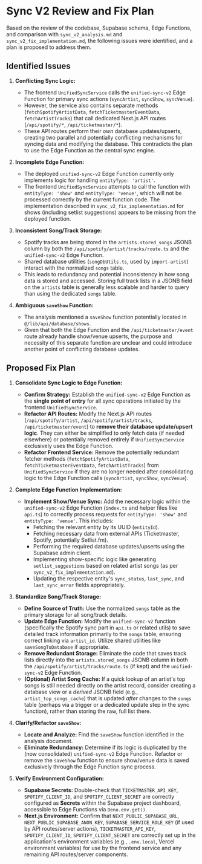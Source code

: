 # Sync V2 Review and Fix Plan

Based on the review of the codebase, Supabase schema, Edge Functions, and comparison with `sync_v2_analysis.md` and `sync_v2_fix_implementation.md`, the following issues were identified, and a plan is proposed to address them.

## Identified Issues

1.  **Conflicting Sync Logic:**
    *   The frontend `UnifiedSyncService` calls the `unified-sync-v2` Edge Function for primary sync actions (`syncArtist`, `syncShow`, `syncVenue`).
    *   However, the service also contains separate methods (`fetchSpotifyArtistData`, `fetchTicketmasterEventData`, `fetchArtistTracks`) that call dedicated Next.js API routes (`/api/spotify/*`, `/api/ticketmaster/*`).
    *   These API routes perform their *own* database updates/upserts, creating two parallel and potentially conflicting mechanisms for syncing data and modifying the database. This contradicts the plan to use the Edge Function as the central sync engine.

2.  **Incomplete Edge Function:**
    *   The deployed `unified-sync-v2` Edge Function currently only implements logic for handling `entityType: 'artist'`.
    *   The frontend `UnifiedSyncService` attempts to call the function with `entityType: 'show'` and `entityType: 'venue'`, which will not be processed correctly by the current function code. The implementation described in `sync_v2_fix_implementation.md` for shows (including setlist suggestions) appears to be missing from the deployed function.

3.  **Inconsistent Song/Track Storage:**
    *   Spotify tracks are being stored in the `artists.stored_songs` JSONB column by both the `/api/spotify/artist/tracks/route.ts` and the `unified-sync-v2` Edge Function.
    *   Shared database utilities (`songDbUtils.ts`, used by `import-artist`) interact with the normalized `songs` table.
    *   This leads to redundancy and potential inconsistency in how song data is stored and accessed. Storing full track lists in a JSONB field on the `artists` table is generally less scalable and harder to query than using the dedicated `songs` table.

4.  **Ambiguous `saveShow` Function:**
    *   The analysis mentioned a `saveShow` function potentially located in `@/lib/api/database/shows`.
    *   Given that both the Edge Function and the `/api/ticketmaster/event` route already handle show/venue upserts, the purpose and necessity of this separate function are unclear and could introduce another point of conflicting database updates.

## Proposed Fix Plan

1.  **Consolidate Sync Logic to Edge Function:**
    *   **Confirm Strategy:** Establish the `unified-sync-v2` Edge Function as the **single point of entry** for all sync operations initiated by the frontend `UnifiedSyncService`.
    *   **Refactor API Routes:** Modify the Next.js API routes (`/api/spotify/artist`, `/api/spotify/artist/tracks`, `/api/ticketmaster/event`) to **remove their database update/upsert logic**. They can either be simplified to only fetch data (if needed elsewhere) or potentially removed entirely if `UnifiedSyncService` exclusively uses the Edge Function.
    *   **Refactor Frontend Service:** Remove the potentially redundant fetcher methods (`fetchSpotifyArtistData`, `fetchTicketmasterEventData`, `fetchArtistTracks`) from `UnifiedSyncService` if they are no longer needed after consolidating logic to the Edge Function calls (`syncArtist`, `syncShow`, `syncVenue`).

2.  **Complete Edge Function Implementation:**
    *   **Implement Show/Venue Sync:** Add the necessary logic within the `unified-sync-v2` Edge Function (`index.ts` and helper files like `api.ts`) to correctly process requests for `entityType: 'show'` and `entityType: 'venue'`. This includes:
        *   Fetching the relevant entity by its UUID (`entityId`).
        *   Fetching necessary data from external APIs (Ticketmaster, Spotify, potentially Setlist.fm).
        *   Performing the required database updates/upserts using the Supabase admin client.
        *   Implementing show-specific logic like generating `setlist_suggestions` based on related artist songs (as per `sync_v2_fix_implementation.md`).
        *   Updating the respective entity's `sync_status`, `last_sync`, and `last_sync_error` fields appropriately.

3.  **Standardize Song/Track Storage:**
    *   **Define Source of Truth:** Use the normalized `songs` table as the primary storage for all song/track details.
    *   **Update Edge Function:** Modify the `unified-sync-v2` function (specifically the Spotify sync part in `api.ts` or related utils) to save detailed track information primarily to the `songs` table, ensuring correct linking via `artist_id`. Utilize shared utilities like `saveSongToDatabase` if appropriate.
    *   **Remove Redundant Storage:** Eliminate the code that saves track lists directly into the `artists.stored_songs` JSONB column in both the `/api/spotify/artist/tracks/route.ts` (if kept) and the `unified-sync-v2` Edge Function.
    *   **(Optional) Artist Song Cache:** If a quick lookup of an artist's top songs is still needed directly on the artist record, consider creating a database view or a *derived* JSONB field (e.g., `artist_top_songs_cache`) that is updated *after* changes to the `songs` table (perhaps via a trigger or a dedicated update step in the sync function), rather than storing the raw, full list there.

4.  **Clarify/Refactor `saveShow`:**
    *   **Locate and Analyze:** Find the `saveShow` function identified in the analysis document.
    *   **Eliminate Redundancy:** Determine if its logic is duplicated by the (now consolidated) `unified-sync-v2` Edge Function. Refactor or remove the `saveShow` function to ensure show/venue data is saved exclusively through the Edge Function sync process.

5.  **Verify Environment Configuration:**
    *   **Supabase Secrets:** Double-check that `TICKETMASTER_API_KEY`, `SPOTIFY_CLIENT_ID`, and `SPOTIFY_CLIENT_SECRET` are correctly configured as **Secrets** within the Supabase project dashboard, accessible to Edge Functions via `Deno.env.get()`.
    *   **Next.js Environment:** Confirm that `NEXT_PUBLIC_SUPABASE_URL`, `NEXT_PUBLIC_SUPABASE_ANON_KEY`, `SUPABASE_SERVICE_ROLE_KEY` (if used by API routes/server actions), `TICKETMASTER_API_KEY`, `SPOTIFY_CLIENT_ID`, `SPOTIFY_CLIENT_SECRET` are correctly set up in the application's environment variables (e.g., `.env.local`, Vercel environment variables) for use by the frontend service and any remaining API routes/server components. 